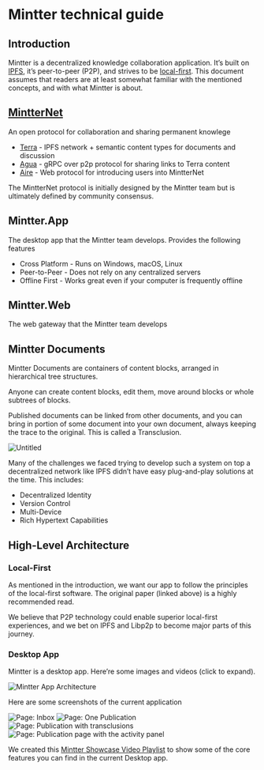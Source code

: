 # Mintter technical guide

## Introduction

Mintter is a decentralized knowledge collaboration application. It’s built on [IPFS](https://ipfs.tech), it’s peer-to-peer (P2P), and strives to be [local-first](https://www.inkandswitch.com/local-first/). This document assumes that readers are at least somewhat familiar with the mentioned concepts, and with what Mintter is about.


## [MintterNet](./mintternet)

An open protocol for collaboration and sharing permanent knowlege

- [Terra](./mintternet-terra) - IPFS network + semantic content types for documents and discussion
- [Agua](./mintternet-agua) - gRPC over p2p protocol for sharing links to Terra content
- [Aire](./mintternet-aire) - Web protocol for introducing users into MintterNet

The MintterNet protocol is initially designed by the Mintter team but is ultimately defined by community consensus.

## Mintter.App

The desktop app that the Mintter team develops. Provides the following features

- Cross Platform - Runs on Windows, macOS, Linux
- Peer-to-Peer - Does not rely on any centralized servers
- Offline First - Works great even if your computer is frequently offline

## Mintter.Web

The web gateway that the Mintter team develops


## Mintter Documents

Mintter Documents are containers of content blocks, arranged in hierarchical tree structures.

Anyone can create content blocks, edit them, move around blocks or whole subtrees of blocks.

Published documents can be linked from other documents, and you can bring in portion of some document into your own document, always keeping the trace to the original. This is called a Transclusion.

![Untitled](assets/minnter-technical-guide-1.png)

Many of the challenges we faced trying to develop such a system on top a decentralized network like IPFS didn’t have easy plug-and-play solutions at the time. This includes:

- Decentralized Identity
- Version Control
- Multi-Device
- Rich Hypertext Capabilities

## High-Level Architecture

### Local-First

As mentioned in the introduction, we want our app to follow the principles of the local-first software. The original paper (linked above) is a highly recommended read.

We believe that P2P technology could enable superior local-first experiences, and we bet on IPFS and Libp2p to become major parts of this journey.

### Desktop App

Mintter is a desktop app. Here’re some images and videos (click to expand).

![Mintter App Architecture](assets/diagram-app-architecture.png)

Here are some screenshots of the current application

![Page: Inbox](assets/ui-inbox.png)
![Page: One Publication](assets/ui-publication.png)
![Page: Publication with transclusions](assets/ui-transclusions.png)
![Page: Publication page with the activity panel](assets/ui-publication-and-activity.png)

We created this [Mintter Showcase Video Playlist](https://www.youtube.com/playlist?list=PL_Q4x-stM4VLRlMN3xxtN_uj5KesC6DNU) to show some of the core features you can find in the current Desktop app.